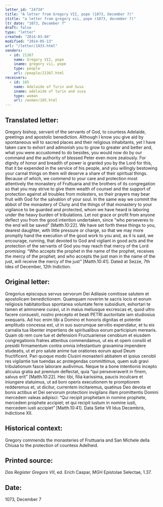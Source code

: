 ```yaml
---
letter_id: "24734"
title: "A letter from Gregory VII, pope (1073, December 7)"
ititle: "a letter from gregory vii, pope (1073, december 7)"
ltr_date: "1073, December 7"
draft: false
type: "letter"
created: "2014-03-04"
modified: "2014-05-13"
url: "/letter/1033.html"
senders:
  - id: 21367
    name: Gregory VII, pope
    iname: gregory vii, pope
    type: people
    url: /people/21367.html
receivers:
  - id: 105
    name: Adelaide of Turin and Susa
    iname: adelaide of turin and susa
    type: woman
    url: /woman/105.html
---
```

<h2> Translated letter:</h2>Gregory bishop, servant of the servants of God, to countess Adelaide, greetings and apostolic benediction.
Although I know you give aid by spontaneous will to sacred places and their religious inhabitants, yet I have taken care to exhort and admonish you to grow to greater and better and, what you were accustomed to do besides, you would now do by our command and the authority of blessed Peter even more zealously.  For dignity of honor and breadth of power is granted you by the Lord for this, that it be expended in the service of his people, and you willingly bestowing your carnal things on them will deserve a share of their spiritual things.  Because of which, we commend to your care and protection most attentively the monastery of Fruttuaria and the brothers of its congregation so that you may strive to give them wealth of counsel and the support of protection against all troubles from molesters, so their prayers may bear fruit with God for the salvation of your soul.  In the same way we commit the abbot of the monastery of Cluny and the things of that monastery to your vigilance to be guarded and protected, whom we have heard is laboring under the heavy burden of tribulations.  Let not grace or profit from anyone deflect you from the good intention undertaken, since “who perseveres to the end will be saved” [Matth.10:22].  We have set forth these things to you, dearest daughter, with little pressure or charge, so that we may more promptly hand the execution of the good work to you and, as it is said, we encourage, running, that devoted to God and vigliant in good acts and the protection of the servants of God you may reach that mercy of the Lord promising:  “Who accepts the prophet in the name of the prophet, receives the mercy of the prophet; and who accepts the just man in the name of the just, will receive the mercy of the just” [Matth.10:41].
Dated at Sezze, 7th Ides of December, 12th Indiction.
<h2 class="mt-4"> Original letter:</h2>Gregorius episcopus servus servorum Dei Adilasie comitisse salutem et apostolicam benedictionem.
 Quamquam noverim te sacris locis et eorum religiosis habitatoribus spontanea voluntate ferre subsidium, exhortari te tamen et ammonere curavi, ut in maius meliusque excrescas et, quod ultro facere consuesti, nostro precepto et beati PETRI auctoritate iam studiosius exequaris.  Ad hoc enim tibi a Domino et honoris dignitas et potentie amplitudo concessa est, ut in suo suorumque servitio expendatur, et tu eis carnalia tua libenter impertiens de spiritualibus eorum participium merearis.  Quam ob rem cure tue et defensioni Fructuariense cenobium et eiusdem  congregationis fratres attentius  commendamus, ut eis et opem consilii et presidii firmamentum contra omnia infestantium gravamina impendere studeatis, ut et pro salute anime tue orationes eorum apud Deum fructificent.  Pari quoque modo Clusini monasterii abbatem et ipsius cenobii res vigilantie tue tuendas ac protegendas committimus, quem sub gravi tribulationum fasce laborare audivimus.  Neque te a bone intentionis incepto alicuius gratia aut premium deflectat, quia “qui perseveraverit in finem, salvus erit” [Matth.10:22].  Hec tibi, filia karissima, paucis inculcare et iniungere statuimus, ut ad boni operis executionem te promptiorem redderemus et, ut dicitur, currentem incitaremus, quatinus Deo devota et bonis actibus et Dei servorum protectioni invigilans illam promittentis Domini mercedem valeas adipisci:  “Qui recipit prophetam in nomine prophete, mercedem prophete accipiet; et qui recipit iustum in nomine iusti, mercedem iusti accipiet” [Matth.10:41].
Data Setie VII Idus Decembris, Indictione XII.
<h2 class="mt-4"> Historical context:</h2>Gregory commends the monasteries of Fruttuaria and San Michele della Chiusa to the protection of countess Adelheid.
<h2 class="mt-4"> Printed source:</h2><p><em>Das Register Gregors VII</em>, ed. Erich Caspar, MGH Epistolae Selectae, 1.37.</p><h2 class="mt-4"> Date:</h2>1073, December 7